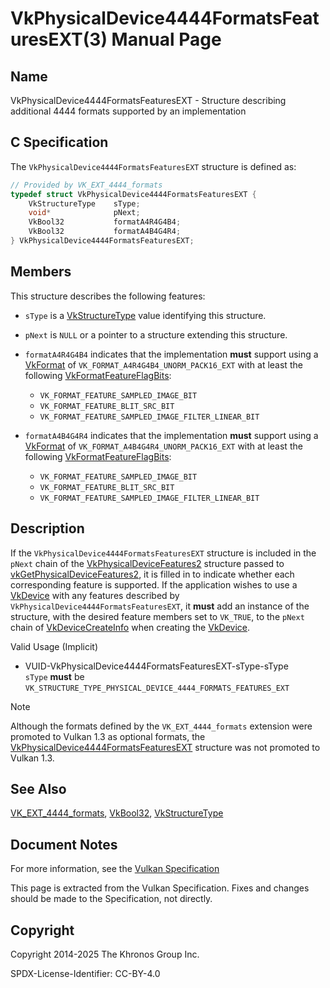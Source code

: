 # VkPhysicalDevice4444FormatsFeaturesEXT(3) Manual Page

## Name

VkPhysicalDevice4444FormatsFeaturesEXT - Structure describing additional 4444 formats supported by an implementation



## [](#_c_specification)C Specification

The `VkPhysicalDevice4444FormatsFeaturesEXT` structure is defined as:

```c++
// Provided by VK_EXT_4444_formats
typedef struct VkPhysicalDevice4444FormatsFeaturesEXT {
    VkStructureType    sType;
    void*              pNext;
    VkBool32           formatA4R4G4B4;
    VkBool32           formatA4B4G4R4;
} VkPhysicalDevice4444FormatsFeaturesEXT;
```

## [](#_members)Members

This structure describes the following features:

- `sType` is a [VkStructureType](https://registry.khronos.org/vulkan/specs/latest/man/html/VkStructureType.html) value identifying this structure.
- `pNext` is `NULL` or a pointer to a structure extending this structure.
- []()`formatA4R4G4B4` indicates that the implementation **must** support using a [VkFormat](https://registry.khronos.org/vulkan/specs/latest/man/html/VkFormat.html) of `VK_FORMAT_A4R4G4B4_UNORM_PACK16_EXT` with at least the following [VkFormatFeatureFlagBits](https://registry.khronos.org/vulkan/specs/latest/man/html/VkFormatFeatureFlagBits.html):
  
  - `VK_FORMAT_FEATURE_SAMPLED_IMAGE_BIT`
  - `VK_FORMAT_FEATURE_BLIT_SRC_BIT`
  - `VK_FORMAT_FEATURE_SAMPLED_IMAGE_FILTER_LINEAR_BIT`
- []()`formatA4B4G4R4` indicates that the implementation **must** support using a [VkFormat](https://registry.khronos.org/vulkan/specs/latest/man/html/VkFormat.html) of `VK_FORMAT_A4B4G4R4_UNORM_PACK16_EXT` with at least the following [VkFormatFeatureFlagBits](https://registry.khronos.org/vulkan/specs/latest/man/html/VkFormatFeatureFlagBits.html):
  
  - `VK_FORMAT_FEATURE_SAMPLED_IMAGE_BIT`
  - `VK_FORMAT_FEATURE_BLIT_SRC_BIT`
  - `VK_FORMAT_FEATURE_SAMPLED_IMAGE_FILTER_LINEAR_BIT`

## [](#_description)Description

If the `VkPhysicalDevice4444FormatsFeaturesEXT` structure is included in the `pNext` chain of the [VkPhysicalDeviceFeatures2](https://registry.khronos.org/vulkan/specs/latest/man/html/VkPhysicalDeviceFeatures2.html) structure passed to [vkGetPhysicalDeviceFeatures2](https://registry.khronos.org/vulkan/specs/latest/man/html/vkGetPhysicalDeviceFeatures2.html), it is filled in to indicate whether each corresponding feature is supported. If the application wishes to use a [VkDevice](https://registry.khronos.org/vulkan/specs/latest/man/html/VkDevice.html) with any features described by `VkPhysicalDevice4444FormatsFeaturesEXT`, it **must** add an instance of the structure, with the desired feature members set to `VK_TRUE`, to the `pNext` chain of [VkDeviceCreateInfo](https://registry.khronos.org/vulkan/specs/latest/man/html/VkDeviceCreateInfo.html) when creating the [VkDevice](https://registry.khronos.org/vulkan/specs/latest/man/html/VkDevice.html).

Valid Usage (Implicit)

- [](#VUID-VkPhysicalDevice4444FormatsFeaturesEXT-sType-sType)VUID-VkPhysicalDevice4444FormatsFeaturesEXT-sType-sType  
  `sType` **must** be `VK_STRUCTURE_TYPE_PHYSICAL_DEVICE_4444_FORMATS_FEATURES_EXT`

Note

Although the formats defined by the `VK_EXT_4444_formats` extension were promoted to Vulkan 1.3 as optional formats, the [VkPhysicalDevice4444FormatsFeaturesEXT](https://registry.khronos.org/vulkan/specs/latest/man/html/VkPhysicalDevice4444FormatsFeaturesEXT.html) structure was not promoted to Vulkan 1.3.

## [](#_see_also)See Also

[VK\_EXT\_4444\_formats](https://registry.khronos.org/vulkan/specs/latest/man/html/VK_EXT_4444_formats.html), [VkBool32](https://registry.khronos.org/vulkan/specs/latest/man/html/VkBool32.html), [VkStructureType](https://registry.khronos.org/vulkan/specs/latest/man/html/VkStructureType.html)

## [](#_document_notes)Document Notes

For more information, see the [Vulkan Specification](https://registry.khronos.org/vulkan/specs/latest/html/vkspec.html#VkPhysicalDevice4444FormatsFeaturesEXT)

This page is extracted from the Vulkan Specification. Fixes and changes should be made to the Specification, not directly.

## [](#_copyright)Copyright

Copyright 2014-2025 The Khronos Group Inc.

SPDX-License-Identifier: CC-BY-4.0
